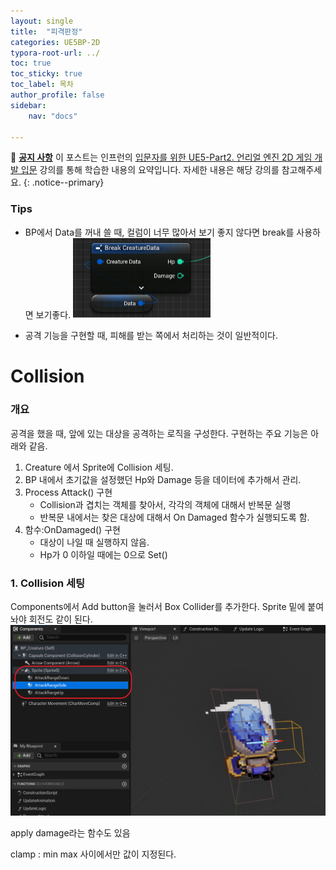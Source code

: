 ```yaml
---
layout: single
title:  "피격판정"
categories: UE5BP-2D
typora-root-url: ../
toc: true
toc_sticky: true 
toc_label: 목차
author_profile: false
sidebar:
    nav: "docs"

---
```


🌝 **<u>공지 사항</u>** 
이 포스트는 인프런의 [입문자를 위한 UE5-Part2. 언리얼 엔진 2D 게임 개발 입문](https://www.inflearn.com/course/%EC%96%B8%EB%A6%AC%EC%96%BC5-%EA%B0%9C%EB%B0%9C%EC%9D%98%EC%A0%95%EC%84%9D-2/dashboard) 강의를 통해 학습한 내용의 요약입니다. 자세한 내용은 해당 강의를 참고해주세요.
{: .notice--primary} 

### Tips
- BP에서 Data를 꺼내 쓸 때, 컬럼이 너무 많아서 보기 좋지 않다면 break를 사용하면 보기좋다. 
  <img src="/../images/2024-04-09-Collision/image-20240410074452530.png" alt="image-20240410074452530" style="zoom:50%;" />

-   공격 기능을 구현할 때, 피해를 받는 쪽에서 처리하는 것이 일반적이다. 

# Collision

### 개요 
공격을 했을 때, 앞에 있는 대상을 공격하는 로직을 구성한다. 구현하는 주요 기능은 아래와 같음. 
1. Creature 에서 Sprite에 Collision 세팅. 
2. BP 내에서 초기값을 설정했던 Hp와 Damage 등을 데이터에 추가해서 관리. 
3. Process Attack() 구현
	- Collision과 겹치는 객체를 찾아서, 각각의 객체에 대해서 반복문 실행 
	- 반복문 내에서는 찾은 대상에 대해서 On Damaged 함수가 실행되도록 함. 
4. 함수:OnDamaged() 구현
	-  대상이 나일 때 실행하지 않음. 
	-  Hp가 0 이하일 때에는 0으로 Set()

### 1. Collision 세팅 
Components에서 Add button을 눌러서 Box Collider를 추가한다. Sprite 밑에 붙여놔야 회전도 같이 된다. ![image-20240410084514083](/../images/2024-04-09-Collision/image-20240410084514083.png)

apply damage라는 함수도 있음 

clamp : min max 사이에서만 값이 지정된다. 
